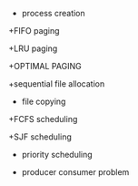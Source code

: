 + process creation

+FIFO paging

+LRU paging

+OPTIMAL PAGING

+sequential file allocation

+ file copying

+FCFS scheduling

+SJF scheduling

+ priority scheduling

+ producer consumer problem
